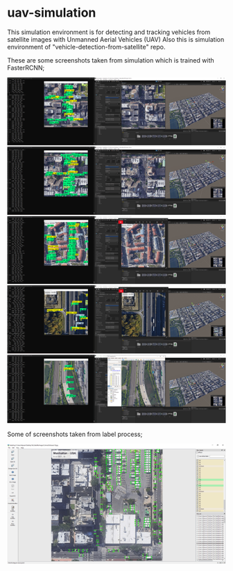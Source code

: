 # uav-simulation

This simulation environment is for detecting and tracking vehicles from satellite images with Unmanned Aerial Vehicles (UAV) Also this is simulation environment of  "vehicle-detection-from-satellite" repo.

These are some screenshots taken from simulation which is trained with FasterRCNN;

![#1](https://github.com/AlperenCicek/vehicle-detection-from-satellite/blob/main/example-images/SS-28.03.2021-1-min.PNG)
![#2](https://github.com/AlperenCicek/vehicle-detection-from-satellite/blob/main/example-images/SS-28.03.2021-2-min.PNG)
![#3](https://github.com/AlperenCicek/vehicle-detection-from-satellite/blob/main/example-images/SS-28.03.2021-3-min.PNG)
![#4](https://github.com/AlperenCicek/vehicle-detection-from-satellite/blob/main/example-images/SS-28.03.2021-4-min.PNG)
![#5](https://github.com/AlperenCicek/vehicle-detection-from-satellite/blob/main/example-images/SS-28.03.2021-5-min.PNG)



Some of screenshots taken from label process;

![#LabelProcessSS](https://github.com/AlperenCicek/vehicle-detection-from-satellite/blob/main/example-images/LabelProcessSS-min.PNG)